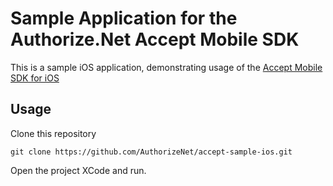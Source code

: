 # Sample Application for the Authorize.Net Accept Mobile SDK

This is a sample iOS application, demonstrating usage of the [Accept Mobile SDK for iOS](https://github.com/AuthorizeNet/accept-sdk-ios) 

## Usage

Clone this repository
````
git clone https://github.com/AuthorizeNet/accept-sample-ios.git
````

Open the project XCode and run.
